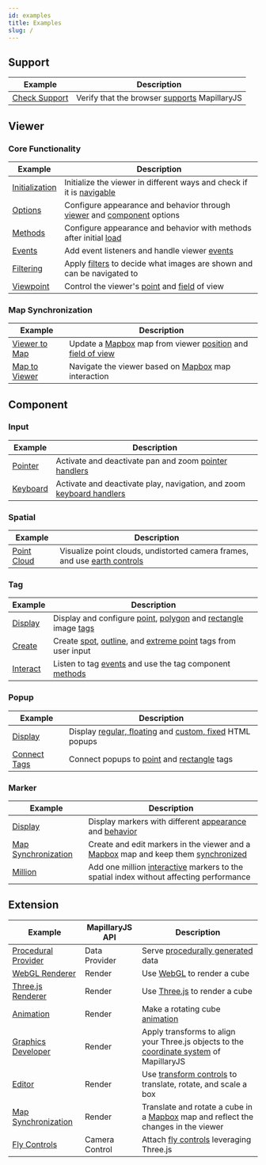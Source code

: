 ```yaml
---
id: examples
title: Examples
slug: /
---
```


## Support

| Example | Description |
| --- | --- |
| [Check Support](/examples/support) | Verify that the browser [supports](/api/modules/viewer#functions) MapillaryJS |

## Viewer

### Core Functionality

| Example | Description |
| --- | --- |
| [Initialization](/examples/viewer-initialization) | Initialize the viewer in different ways and check if it is [navigable](/api/classes/viewer.Viewer#isnavigable) |
| [Options](/examples/viewer-options) | Configure appearance and behavior through [viewer](/api/interfaces/viewer.vieweroptions) and [component](/api/interfaces/viewer.componentoptions) options |
| [Methods](/examples/viewer-methods) | Configure appearance and behavior with methods after initial [load](/api/classes/viewer.Viewer#on) |
| [Events](/examples/viewer-events) | Add event listeners and handle viewer [events](/api/modules/viewer#viewereventtype) |
| [Filtering](/examples/viewer-filters) | Apply [filters](/api/classes/viewer.Viewer#setfilter) to decide what images are shown and can be navigated to |
| [Viewpoint](/examples/viewer-coordinates) | Control the viewer's [point](/api/classes/viewer.Viewer#setcenter) and [field](/api/classes/viewer.Viewer#setzoom) of view |

### Map Synchronization

| Example | Description |
| --- | --- |
| [Viewer to Map](/examples/viewer-to-map) | Update a [Mapbox](https://docs.mapbox.com/mapbox-gl-js/api/) map from viewer [position](/api/classes/viewer.Viewer#getposition) and [field of view](/api/classes/viewer.Viewer#getfieldofview) |
| [Map to Viewer](/examples/viewer-from-map) | Navigate the viewer based on [Mapbox](https://docs.mapbox.com/mapbox-gl-js/api/) map interaction |

## Component

### Input

| Example | Description |
| --- | --- |
| [Pointer](/examples/component-pointer) | Activate and deactivate pan and zoom [pointer handlers](/api/classes/component.pointercomponent#accessors) |
| [Keyboard](/examples/component-keyboard) | Activate and deactivate play, navigation, and zoom [keyboard handlers](/api/classes/component.keyboardcomponent#accessors) |

### Spatial

| Example | Description |
| --- | --- |
| [Point Cloud](/examples/component-spatial) | Visualize point clouds, undistorted camera frames, and use [earth controls](/api/enums/viewer.cameracontrols) |

### Tag

| Example | Description |
| --- | --- |
| [Display](/examples/component-tag) | Display and configure [point](/api/classes/component.pointgeometry), [polygon](https://mapillary.github.io/mapillary-js/api/classes/component.polygongeometry) and [rectangle](/api/classes/component.rectgeometry) image [tags](/api/classes/component.tag) |
| [Create](/examples/component-tag-create) | Create [spot](/api/classes/component.spottag), [outline](/api/classes/component.outlinetag), and [extreme point](/api/classes/component.extremepointtag) tags from user input |
| [Interact](/examples/component-tag-interact) | Listen to tag [events](/api/classes/component.tagcomponent#events) and use the tag component [methods](/api/classes/component.tagcomponent#methods) |

### Popup

| Example | Description |
| --- | --- |
| [Display](/examples/component-popup) | Display [regular, floating](/api/classes/component.popup) and [custom, fixed](/api/interfaces/component.popupoptions) HTML popups |
| [Connect Tags](/examples/component-popup-tag) | Connect popups to [point](/api/classes/component.popup#setbasicpoint) and [rectangle](/api/classes/component.popup#setbasicrect) tags |

### Marker

| Example | Description |
| --- | --- |
| [Display](/examples/component-marker) | Display markers with different [appearance](/api/interfaces/component.simplemarkeroptions) and [behavior](/api/classes/component.markercomponent#getmarkeridat) |
| [Map Synchronization](/examples/component-marker-map) | Create and edit markers in the viewer and a [Mapbox](https://docs.mapbox.com/mapbox-gl-js/api/) map and keep them [synchronized](/api/classes/component.markercomponent#on) |
| [Million](/examples/component-marker-million) | Add one million [interactive](/api/interfaces/component.simplemarkeroptions#interactive) markers to the spatial index without affecting performance |

## Extension

| Example | MapillaryJS API | Description |
| --- | --- | --- |
| [Procedural Provider](/examples/extend-procedural-data-provider) | Data Provider | Serve [procedurally generated](https://en.wikipedia.org/wiki/Procedural_generation) data |
| [WebGL Renderer](/examples/extend-webgl-renderer) | Render | Use [WebGL](https://developer.mozilla.org/en-US/docs/Web/API/WebGL_API) to render a cube |
| [Three.js Renderer](/examples/extend-three-renderer) | Render | Use [Three.js](https://threejs.org/) to render a cube |
| [Animation](/examples/extend-animation) | Render | Make a rotating cube [animation](https://developer.mozilla.org/en-US/docs/Web/API/WebGL_API/Tutorial/Animating_objects_with_WebGL) |
| [Graphics Developer](/examples/extend-graphics-developer) | Render | Apply transforms to align your Three.js objects to the [coordinate system](/docs/theory/coordinates#local-topocentric-coordinates) of MapillaryJS |
| [Editor](/examples/extend-editor) | Render | Use [transform controls](https://github.com/mrdoob/three.js/blob/r125/examples/jsm/controls/TransformControls.js) to translate, rotate, and scale a box |
| [Map Synchronization](/examples/extend-map-sync) | Render | Translate and rotate a cube in a [Mapbox](https://docs.mapbox.com/mapbox-gl-js/api/) map and reflect the changes in the viewer |
| [Fly Controls](/examples/extend-fly-controls) | Camera Control | Attach [fly controls](https://github.com/mrdoob/three.js/blob/r127/examples/jsm/controls/FlyControls.js) leveraging Three.js |
